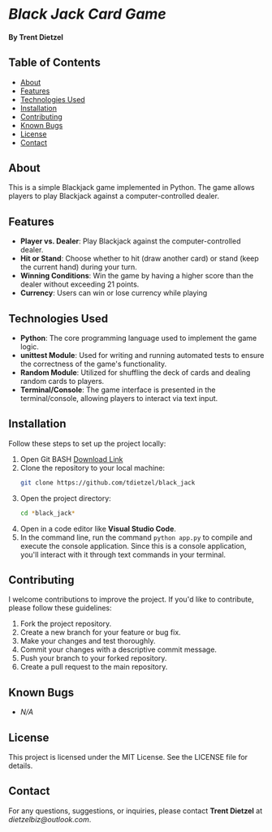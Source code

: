 # *Black Jack Card Game*
#### By Trent Dietzel

## Table of Contents
- [About](#about)
- [Features](#features)
- [Technologies Used](#technologies-used)
- [Installation](#installation)
- [Contributing](#contributing)
- [Known Bugs](#known-bugs)
- [License](#license)
- [Contact](#contact)

## About

This is a simple Blackjack game implemented in Python. The game allows players to play Blackjack against a computer-controlled dealer.

## Features

- **Player vs. Dealer**: Play Blackjack against the computer-controlled dealer.
- **Hit or Stand**: Choose whether to hit (draw another card) or stand (keep the current hand) during your turn.
- **Winning Conditions**: Win the game by having a higher score than the dealer without exceeding 21 points.
- **Currency**: Users can win or lose currency while playing

## Technologies Used

- **Python**: The core programming language used to implement the game logic.
- **unittest Module**: Used for writing and running automated tests to ensure the correctness of the game's functionality.
- **Random Module**: Utilized for shuffling the deck of cards and dealing random cards to players.
- **Terminal/Console**: The game interface is presented in the terminal/console, allowing players to interact via text input.

## Installation

Follow these steps to set up the project locally:
1. Open Git BASH [Download Link](https://gitforwindows.org/)
2. Clone the repository to your local machine:
   ```bash
   git clone https://github.com/tdietzel/black_jack
   ```
3. Open the project directory:
   ```bash
   cd *black_jack*
   ```
4. Open in a code editor like __Visual Studio Code__.
5. In the command line, run the command ``` python app.py ``` to compile and execute the console application. Since this is a console application, you'll interact with it through text commands in your terminal.

## Contributing

I welcome contributions to improve the project. If you'd like to contribute, please follow these guidelines:
1. Fork the project repository.
2. Create a new branch for your feature or bug fix.
3. Make your changes and test thoroughly.
4. Commit your changes with a descriptive commit message.
5. Push your branch to your forked repository.
6. Create a pull request to the main repository.

## Known Bugs

* _N/A_

## License
This project is licensed under the MIT License. See the LICENSE file for details.

## Contact
For any questions, suggestions, or inquiries, please contact **Trent Dietzel** at _dietzelbiz@outlook.com_.